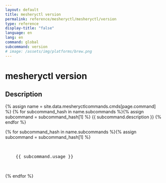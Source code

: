 ```yaml
---
layout: default
title: mesheryctl version
permalink: reference/mesheryctl/mesheryctl/version
type: reference
display-title: "false"
language: en
lang: en
command: global
subcommand: version
# image: /assets/img/platforms/brew.png
---
```


<!-- Copy this template to create individual doc pages for each mesheryctl commands -->

<!-- Name of the command -->
# mesheryctl version

<!-- Description of the command. Preferably a paragraph -->
## Description 

{% assign name = site.data.mesheryctlcommands.cmds[page.command] %}
{% for subcommand_hash in name.subcommands %}{% assign subcommand = subcommand_hash[1] %}
{{ subcommand.description }}
{% endfor %}


<!-- Basic usage of the command -->
{% for subcommand_hash in name.subcommands %}{% assign subcommand = subcommand_hash[1] %}
<pre class="codeblock-pre">
  <div class="codeblock">
    {{ subcommand.usage }}
  </div>
</pre> 
{% endfor %}

